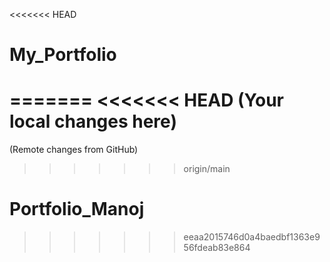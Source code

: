<<<<<<< HEAD
# My_Portfolio
=======
<<<<<<< HEAD
(Your local changes here)
=======
(Remote changes from GitHub)
>>>>>>> origin/main

# Portfolio_Manoj
>>>>>>> eeaa2015746d0a4baedbf1363e956fdeab83e864
